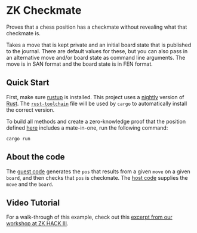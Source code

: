 # ZK Checkmate

Proves that a chess position has a checkmate without revealing what that checkmate is.

Takes a move that is kept private and an initial board state that is published to the journal. There are default values for these, but you can also pass in an alternative move and/or board state as command line arguments. The move is in SAN format and the board state is in FEN format.

## Quick Start

First, make sure [rustup](https://rustup.rs) is installed. This project uses a [nightly](https://doc.rust-lang.org/book/appendix-07-nightly-rust.html) version of [Rust](https://doc.rust-lang.org/book/ch01-01-installation.html). The [`rust-toolchain`](rust-toolchain) file will be used by `cargo` to automatically install the correct version.

To build all methods and create a zero-knowledge proof that the position defined [here](https://github.com/risc0/risc0-rust-examples/blob/main/chess/host/src/main.rs) includes a mate-in-one, run the following command:

```
cargo run
```

## About the code
The [guest code](https://github.com/risc0/risc0-rust-examples/blob/main/chess/methods/guest/src/bin/checkmate.rs) generates the `pos` that results from a given `move` on a given `board`, and then checks that `pos` is checkmate.
The [host code](https://github.com/risc0/risc0-rust-examples/blob/main/chess/host/src/main.rs) supplies the `move` and the `board`. 

## Video Tutorial

For a walk-through of this example, check out this [excerpt from our workshop at ZK HACK III](https://www.youtube.com/watch?v=vxqxRiTXGBI&list=PLcPzhUaCxlCgig7ofeARMPwQ8vbuD6hC5&index=9).
